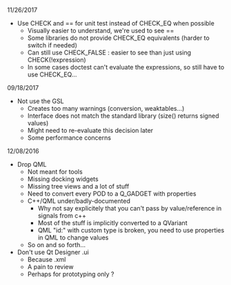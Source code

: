 11/26/2017
- Use CHECK and == for unit test instead of CHECK_EQ when possible
  * Visually easier to understand, we're used to see ==
  * Some libraries do not provide CHECK_EQ equivalents (harder to switch if needed)
  * Can still use CHECK_FALSE : easier to see than just using CHECK(!expression)
  * In some cases doctest can't evaluate the expressions, so still have to use CHECK_EQ...

09/18/2017

- Not use the GSL
  * Creates too many warnings (conversion, weaktables...)
  * Interface does not match the standard library (size() returns signed values)
  * Might need to re-evaluate this decision later
  * Some performance concerns

12/08/2016

- Drop QML
  * Not meant for tools
  * Missing docking widgets
  * Missing tree views and a lot of stuff
  * Need to convert every POD to a Q_GADGET with properties
  * C++/QML under/badly-documented
    - Why not say explicitely that you can't pass by value/reference in signals from c++
    - Most of the stuff is implicitly converted to a QVariant
    - QML "id:" with custom type is broken, you need to use properties in QML to change values
  * So on and so forth...
- Don't use Qt Designer .ui
  * Because .xml
  * A pain to review
  * Perhaps for prototyping only ?
